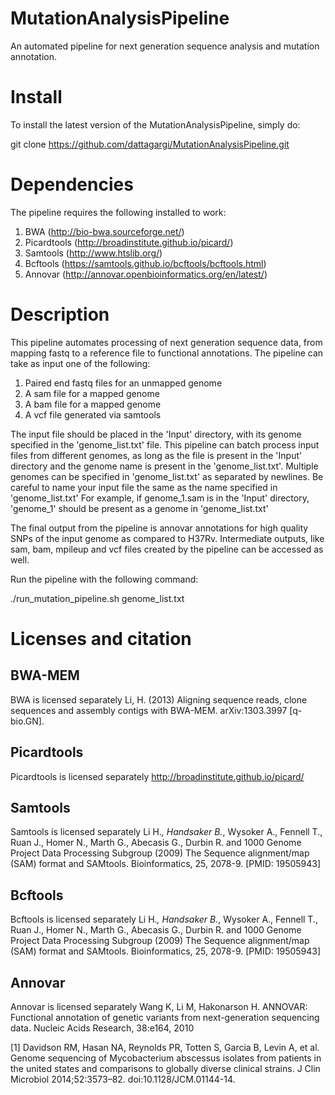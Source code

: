 MutationAnalysisPipeline
========================

An automated pipeline for next generation sequence analysis and mutation annotation. 

Install
=======

To install the latest version of the MutationAnalysisPipeline, simply do:

git clone https://github.com/dattagargi/MutationAnalysisPipeline.git

Dependencies
============

The pipeline requires the following installed to work:
1. BWA (http://bio-bwa.sourceforge.net/)
2. Picardtools (http://broadinstitute.github.io/picard/) 
3. Samtools (http://www.htslib.org/)
4. Bcftools (https://samtools.github.io/bcftools/bcftools.html)
5. Annovar (http://annovar.openbioinformatics.org/en/latest/)

Description
===========

This pipeline automates processing of next generation sequence data, from mapping fastq to a reference file 
to functional annotations.
The pipeline can take as input one of the following:
1. Paired end fastq files for an unmapped genome
2. A sam file for a mapped genome
3. A bam file for a mapped genome
4. A vcf file generated via samtools

The input file should be placed in the 'Input' directory, with its genome specified in the 'genome_list.txt' file.
This pipeline can batch process input files from different genomes, as long as the file is present in the 'Input'
directory and the genome name is present in the 'genome_list.txt'. Multiple genomes can be specified in 'genome_list.txt'
as separated by newlines. Be careful to name your input file the same as the name specified in 'genome_list.txt'
For example, if genome_1.sam is in the 'Input' directory, 'genome_1' should be present as a genome in 'genome_list.txt'

The final output from the pipeline is annovar annotations for high quality SNPs of the input genome as compared to H37Rv. 
Intermediate outputs, like sam, bam, mpileup and vcf files created by the pipeline can be accessed as well.

Run the pipeline with the following command:

./run_mutation_pipeline.sh genome_list.txt


Licenses and citation
====================

## BWA-MEM ##
BWA is licensed separately
Li, H. (2013) Aligning sequence reads, clone sequences and assembly contigs with BWA-MEM. arXiv:1303.3997 [q-bio.GN].

## Picardtools ##
Picardtools is licensed separately
http://broadinstitute.github.io/picard/

## Samtools ##
Samtools is licensed separately
Li H.*, Handsaker B.*, Wysoker A., Fennell T., Ruan J., Homer N., Marth G., Abecasis G., Durbin R. and 
1000 Genome Project Data Processing Subgroup (2009) The Sequence alignment/map (SAM) format and SAMtools. 
Bioinformatics, 25, 2078-9. [PMID: 19505943]

## Bcftools ##
Bcftools is licensed separately
Li H.*, Handsaker B.*, Wysoker A., Fennell T., Ruan J., Homer N., Marth G., Abecasis G., Durbin R. and 
1000 Genome Project Data Processing Subgroup (2009) The Sequence alignment/map (SAM) format and SAMtools. 
Bioinformatics, 25, 2078-9. [PMID: 19505943]

## Annovar ##
Annovar is licensed separately
Wang K, Li M, Hakonarson H. ANNOVAR: Functional annotation of genetic variants from next-generation sequencing data.
Nucleic Acids Research, 38:e164, 2010

[1] Davidson RM, Hasan NA, Reynolds PR, Totten S, Garcia B, Levin A, et al. Genome sequencing of Mycobacterium abscessus isolates from patients in the united states and comparisons to globally diverse clinical strains. J Clin Microbiol 2014;52:3573–82. doi:10.1128/JCM.01144-14.

